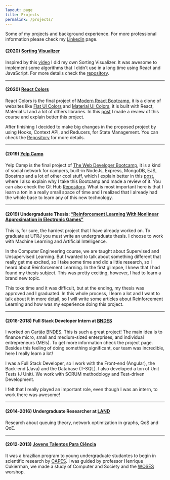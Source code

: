 ```yaml
---
layout: page
title: Projects
permalink: /projects/
---
```


Some of my projects and background experience. For more professional information please check my [Linkedin](linkedin.com/in/lyang-higa-cano/) page.

#### (2020) [Sorting Visualizer](https://lyanghiga.github.io/sorting-visualizer/)

Inspired by this [video](https://www.youtube.com/watch?v=pFXYym4Wbkc) I did my own Sorting Visualizer. It was awesome to implement some algorithms that I didn’t use in a long time using React and JavaScript. For more details check the [repository](https://github.com/LyangHiga/sorting-visualizer).

---

#### (2020) [React Colors](https://lyanghiga.github.io/React-Colors/)

React Colors is the final project of [Modern React Bootcamp](https://www.udemy.com/course/modern-react-bootcamp/), it is a clone of websites like [Flat UI Colors](https://flatuicolors.com/) and [Material UI Colors](http://materialuicolors.co/?utm_source=launchers), it is built with React, Material UI and a lot of others libraries. In this [post](...) I made a review of this course and explain better this project.

After finishing I decided to make big changes in the proposed project by using Hooks, Context API, and Reducers, for State Management. You can check the [Repository](https://github.com/LyangHiga/React-Colors) for more details.

---

#### (2019) [Yelp Camp](http://yelp-camp--vl.herokuapp.com/)

Yelp Camp is the final project of [The Web Developer Bootcamp](https://www.udemy.com/course/the-web-developer-bootcamp/), it is a kind of social network for campers, built-in NodeJs, Express, MongoDB, EJS, Boostrap and a lot of other cool stuff, which I explain better in this [post](...), where I also explain why I take this Bootcamp and made a review of it. You can also check the Git Hub [Repository](https://github.com/LyangHiga/yelp-camp). What is most important here is that I learn a ton in a really small space of time and I realized that I already had the whole base to learn any of this new technology.

---

#### (2019) Undergraduate Thesis: [“Reinforcement Learning With Nonlinear Approximation in Electronic Games”](http://www.monografias.poli.ufrj.br/monografias/monopoli10029824.pdf)

This is, for sure, the hardest project that I have already worked on. To graduate at UFRJ you must write an undergraduate thesis. I choose to work with Machine Learning and Artificial Intelligence.

In the Computer Engineering course, we are taught about Supervised and Unsupervised Learning. But I wanted to talk about something different that really get me excited, so I take some time and did a little research, so I heard about Reinforcement Learning. In the first glimpse, I knew that I had found my thesis subject. This was pretty exciting, however, I had to learn a brand new topic.

This toke time and it was difficult, but at the ending, my thesis was approved and I graduated. In this whole process, I learn a lot and I want to talk about it in more detail, so I will write some articles about Reinforcement Learning and how was my experience doing this project.

---

#### (2016-2018) Full Stack Developer Intern at [BNDES](https://www.bndes.gov.br/wps/portal/site/home)

I worked on [Cartão BNDES](https://www.cartaobndes.gov.br/cartaobndes/). This is such a great project! The main idea is to finance micro, small and medium-sized enterprises, and individual entrepreneurs (MEIs). To get more information check the project page. Besides this feeling of doing something significant, our team was incredible, here I really learn a lot!

I was a Full Stack Developer, so I work with the Front-end (Angular), the Back-end (Java) and the Database (T-SQL). I also developed a ton of Unit Tests (J Unit). We work with SCRUM methodology and Test-driven Development.

I felt that I really played an important role, even though I was an intern, to work there was awesome!

---

#### (2014-2016) Undergraduate Researcher at [LAND](http://www.land.ufrj.br/)

Research about ​​queuing theory, network optimization in graphs, QoS and QoE.

---

#### (2012-2013) [Jovens Talentos Para Ciência](http://portal.mec.gov.br/component/tags/tag/35383-jovens-talentos-para-a-ciencia)

It was a brazilian program to young undergraduate studantes to begin in scientific research by [CAPES](https://www.capes.gov.br/). I was guided by professor Henrique Cukierman, we made a study of Computer and Society and the [WOSES](https://www.cos.ufrj.br/woses2006/fale.htm) worshop.
